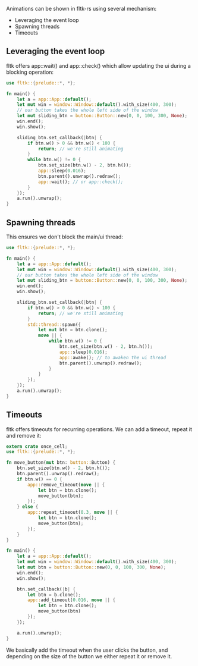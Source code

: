Animations can be shown in fltk-rs using several mechanism:
- Leveraging the event loop
- Spawning threads
- Timeouts


## Leveraging the event loop

fltk offers app::wait() and app::check() which allow updating the ui during a blocking operation:
```rust
use fltk::{prelude::*, *};

fn main() {
    let a = app::App::default();
    let mut win = window::Window::default().with_size(400, 300);
    // our button takes the whole left side of the window
    let mut sliding_btn = button::Button::new(0, 0, 100, 300, None);
    win.end();
    win.show();

    sliding_btn.set_callback(|btn| {
        if btn.w() > 0 && btn.w() < 100 {
            return; // we're still animating
        }
        while btn.w() != 0 {
            btn.set_size(btn.w() - 2, btn.h());
            app::sleep(0.016);
            btn.parent().unwrap().redraw();
            app::wait(); // or app::check();
        }
    });
    a.run().unwrap();
}
```

## Spawning threads

This ensures we don't block the main/ui thread:
```rust
use fltk::{prelude::*, *};

fn main() {
    let a = app::App::default();
    let mut win = window::Window::default().with_size(400, 300);
    // our button takes the whole left side of the window
    let mut sliding_btn = button::Button::new(0, 0, 100, 300, None);
    win.end();
    win.show();

    sliding_btn.set_callback(|btn| {
        if btn.w() > 0 && btn.w() < 100 {
            return; // we're still animating
        }
        std::thread::spawn({
            let mut btn = btn.clone();
            move || {
                while btn.w() != 0 {
                    btn.set_size(btn.w() - 2, btn.h());
                    app::sleep(0.016);
                    app::awake(); // to awaken the ui thread
                    btn.parent().unwrap().redraw();
                }
            }
        });
    });
    a.run().unwrap();
}
```

## Timeouts

fltk offers timeouts for recurring operations. We can add a timeout, repeat it and remove it:
```rust
extern crate once_cell;
use fltk::{prelude::*, *};

fn move_button(mut btn: button::Button) {
    btn.set_size(btn.w() - 2, btn.h());
    btn.parent().unwrap().redraw();
    if btn.w() == 0 {
        app::remove_timeout(move || {
            let btn = btn.clone();
            move_button(btn);
        });
    } else {
        app::repeat_timeout(0.3, move || {
            let btn = btn.clone();
            move_button(btn);
        });
    }
}

fn main() {
    let a = app::App::default();
    let mut win = window::Window::default().with_size(400, 300);
    let mut btn = button::Button::new(0, 0, 100, 300, None);
    win.end();
    win.show();

    btn.set_callback(|b| {
        let btn = b.clone();
        app::add_timeout(0.016, move || {
            let btn = btn.clone();
            move_button(btn)
        });
    });

    a.run().unwrap();
}
```

We basically add the timeout when the user clicks the button, and depending on the size of the button we either repeat it or remove it.
